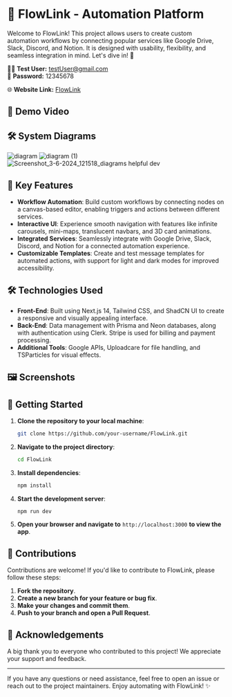 # 🚀 FlowLink - Automation Platform

Welcome to FlowLink! This project allows users to create custom automation workflows by connecting popular services like Google Drive, Slack, Discord, and Notion. It is designed with usability, flexibility, and seamless integration in mind. Let's dive in! 🌊

🧑‍💻 **Test User:** testUser@gmail.com  
🔐 **Password:** 12345678

🌐 **Website Link:**  [FlowLink](https://flow-link.vercel.app/)

## 🎥 Demo Video


## 🛠️ System Diagrams
![diagram](https://github.com/DhruvSharma19/FlowLink/assets/112254552/97cd5469-8ac0-40fe-a13d-633b7f5a8f6c)
![diagram (1)](https://github.com/DhruvSharma19/FlowLink/assets/112254552/1603971a-cf0d-4f80-abea-3bba09bc5fcd)
![Screenshot_3-6-2024_121518_diagrams helpful dev](https://github.com/DhruvSharma19/FlowLink/assets/112254552/8033e73c-3270-4194-bd5f-475e11b36f82)

## 🌟 Key Features
- **Workflow Automation**: Build custom workflows by connecting nodes on a canvas-based editor, enabling triggers and actions between different services.
- **Interactive UI**: Experience smooth navigation with features like infinite carousels, mini-maps, translucent navbars, and 3D card animations.
- **Integrated Services**: Seamlessly integrate with Google Drive, Slack, Discord, and Notion for a connected automation experience.
- **Customizable Templates**: Create and test message templates for automated actions, with support for light and dark modes for improved accessibility.

## 🛠 Technologies Used
- **Front-End**: Built using Next.js 14, Tailwind CSS, and ShadCN UI to create a responsive and visually appealing interface.
- **Back-End**: Data management with Prisma and Neon databases, along with authentication using Clerk. Stripe is used for billing and payment processing.
- **Additional Tools**: Google APIs, Uploadcare for file handling, and TSParticles for visual effects.

## 🖼️ Screenshots


## 🚀 Getting Started
1. **Clone the repository to your local machine**:
   ```bash
   git clone https://github.com/your-username/FlowLink.git
   ```
2. **Navigate to the project directory**:
   ```bash
   cd FlowLink
   ```
3. **Install dependencies**:
   ```bash
   npm install
   ```
4. **Start the development server**:
   ```bash
   npm run dev
   ```
5. **Open your browser and navigate to** `http://localhost:3000` **to view the app**.

## 🤝 Contributions
Contributions are welcome! If you'd like to contribute to FlowLink, please follow these steps:
1. **Fork the repository**.
2. **Create a new branch for your feature or bug fix**.
3. **Make your changes and commit them**.
4. **Push to your branch and open a Pull Request**.

## 🙏 Acknowledgements
A big thank you to everyone who contributed to this project! We appreciate your support and feedback.

---

If you have any questions or need assistance, feel free to open an issue or reach out to the project maintainers. Enjoy automating with FlowLink! ✨
